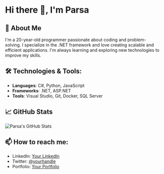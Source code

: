 # Hi there 👋, I'm Parsa

## 🚀 About Me
I'm a 20-year-old programmer passionate about coding and problem-solving. I specialize in the .NET framework and love creating scalable and efficient applications. I'm always learning and exploring new technologies to improve my skills.

## 🛠️ Technologies & Tools:
- **Languages**: C#, Python, JavaScript
- **Frameworks**: .NET, ASP.NET
- **Tools**: Visual Studio, Git, Docker, SQL Server

## 📈 GitHub Stats
![Parsa's GitHub Stats](https://github-readme-stats.vercel.app/api?username=yourusername&show_icons=true)

## 📫 How to reach me:
- LinkedIn: [Your LinkedIn](https://linkedin.com/in/yourname)
- Twitter: [@yourhandle](https://twitter.com/yourhandle)
- Portfolio: [Your Portfolio](https://yourportfolio.com)

